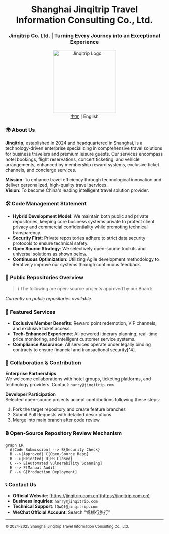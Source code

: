 <div align="center">
  <h1>Shanghai Jinqitrip Travel Information Consulting Co., Ltd.</h1>
  <h3>Jinqitrip Co. Ltd. | Turning Every Journey into an Exceptional Experience</h3>
  <img src="https://avatars.githubusercontent.com/u/195893052?s=400&u=0fbc25f111c9d4ac48e409e48106f6c6d6fd404e&v=4" width="200" alt="Jinqitrip Logo">
  <br/>
  <a href="https://github.com/Jinqitrip/.github/blob/main/profile/README.md">中文</a> | English
</div>

### 🌍 About Us
**Jinqitrip**, established in 2024 and headquartered in Shanghai, is a technology-driven enterprise specializing in comprehensive travel solutions for business travelers and premium leisure guests. Our services encompass hotel bookings, flight reservations, concert ticketing, and vehicle arrangements, enhanced by membership reward systems, exclusive ticket channels, and concierge services.

**Mission**: To enhance travel efficiency through technological innovation and deliver personalized, high-quality travel services.  
**Vision**: To become China's leading intelligent travel solution provider.

### 🛠 Code Management Statement
- **Hybrid Development Model**: We maintain both public and private repositories, keeping core business systems private to protect client privacy and commercial confidentiality while promoting technical transparency.
- **Security First**: Private repositories adhere to strict data security protocols to ensure technical safety.
- **Open Source Strategy**: We selectively open-source toolkits and universal solutions as shown below.
- **Continuous Optimization**: Utilizing Agile development methodology to iteratively improve our systems through continuous feedback.

### 📂 Public Repositories Overview
> ℹ️ The following are open-source projects approved by our Board:

*Currently no public repositories available.*

### 🌟 Featured Services
- **Exclusive Member Benefits**: Reward point redemption, VIP channels, and exclusive ticket access.
- **Tech-Enhanced Experience**: AI-powered itinerary planning, real-time price monitoring, and intelligent customer service systems.
- **Compliance Assurance**: All services operate under legally binding contracts to ensure financial and transactional security[^4].

### 🤝 Collaboration & Contribution
**Enterprise Partnerships**  
We welcome collaborations with hotel groups, ticketing platforms, and technology providers. Contact: `harry@jinqitrip.com`

**Developer Participation**  
Selected open-source projects accept contributions following these steps:
1. Fork the target repository and create feature branches
2. Submit Pull Requests with detailed descriptions
3. Merge into main branch after code review

### 🔒 Open-Source Repository Review Mechanism
```mermaid
graph LR
  A[Code Submission] --> B{Security Check}
  B -->|Approved| C[Open-Source Repo]
  B -->|Rejected| D[PR Closed]
  C --> E[Automated Vulnerability Scanning]
  E --> F[Manual Audit]
  F --> G[Production Deployment]
```

### 📞 Contact Us
- **Official Website**: [https://jinqitrip.com.cn](https://jinqitrip.com.cn)  
- **Business Inquiries**: `harry@jinqitrip.com`  
- **Technical Support**: `fQwQf@jinqitrip.com`  
- **WeChat Official Account**: Search "锦麒行旅行"

---

<sub>© 2024-2025 Shanghai Jinqitrip Travel Information Consulting Co., Ltd.</sub>
